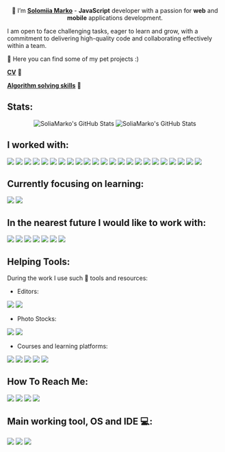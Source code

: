 <div align=center>
  
👋 I’m <b><a target="_blank" href="linkedin.com/in/solomiia-marko">Solomiia Marko</a></b> - <b>JavaScript</b> developer with a passion for <b>web</b> and <b>mobile</b> applications development.
  
</div>

I am open to face challenging tasks, eager to learn and grow, with a commitment to delivering high-quality code and collaborating effectively within a team.

🎲 Here you can find some of my pet projects :)

<b><a target="_blank" href="https://drive.google.com/file/d/1DJj2MpqYCjq3H5ODDdr9ZRwvy8vfzwHL/view?usp=sharing">CV</a></b> 🎯 

<b><a target="_blank" href="https://www.codewars.com/users/SoliaMarko">Algorithm solving skills</a></b> 🧩

## Stats:

<div align=center>
<img src="https://github-readme-stats.vercel.app/api/top-langs/?username=SoliaMarko&theme=default&show_icons=true&hide_border=true&layout=compact" alt="SoliaMarko's GitHub Stats" />
<img src="https://github-readme-streak-stats.herokuapp.com/?user=SoliaMarko&theme=default&hide_border=true" alt="SoliaMarko's GitHub Stats" />
</div>

## I worked with:

<a target="_blank" href=""><img src="https://img.shields.io/badge/HTML5-E34F26?style=for-the-badge&logo=html5&logoColor=white"/></a>
<a target="_blank" href=""><img src="https://img.shields.io/badge/CSS3-1572B6?style=for-the-badge&logo=css3&logoColor=white"/></a>
<a target="_blank" href=""><img src="https://img.shields.io/badge/Sass-CC6699?style=for-the-badge&logo=sass&logoColor=white"/></a>
<a target="_blank" href=""><img src="https://img.shields.io/badge/Tailwind_CSS-38B2AC?style=for-the-badge&logo=tailwind-css&logoColor=white"/></a>
<a target="_blank" href=""><img src="https://img.shields.io/badge/Material%20UI-007FFF?style=for-the-badge&logo=mui&logoColor=white"/></a>
<a target="_blank" href=""><img src="https://img.shields.io/badge/JavaScript-323330?style=for-the-badge&logo=javascript&logoColor=F7DF1E"/></a>
<a target="_blank" href=""><img src="https://img.shields.io/badge/TypeScript-007ACC?style=for-the-badge&logo=typescript&logoColor=white"/></a>
<a target="_blank" href=""><img src="https://img.shields.io/badge/json-5E5C5C?style=for-the-badge&logo=json&logoColor=white"/></a>
<a target="_blank" href=""><img src="https://img.shields.io/badge/React-20232A?style=for-the-badge&logo=react&logoColor=61DAFB"/></a>
<a target="_blank" href=""><img src="https://img.shields.io/badge/Redux-593D88?style=for-the-badge&logo=redux&logoColor=white"/></a>
<a target="_blank" href=""><img src="https://img.shields.io/badge/npm-CB3837?style=for-the-badge&logo=npm&logoColor=white"/></a>
<a target="_blank" href=""><img src="https://img.shields.io/badge/Vite-B73BFE?style=for-the-badge&logo=vite&logoColor=FFD62E"/></a>
<a target="_blank" href=""><img src="https://img.shields.io/badge/eslint-3A33D1?style=for-the-badge&logo=eslint&logoColor=white"/></a>
<a target="_blank" href=""><img src="https://img.shields.io/badge/prettier-1A2C34?style=for-the-badge&logo=prettier&logoColor=F7BA3E"/></a>
<a target="_blank" href=""><img src="https://img.shields.io/badge/axios-671ddf?&style=for-the-badge&logo=axios&logoColor=white"/></a>
<a target="_blank" href=""><img src="https://img.shields.io/badge/JWT-000000?style=for-the-badge&logo=JSON%20web%20tokens&logoColor=white"/></a>
<a target="_blank" href=""><img src="https://img.shields.io/badge/Node%20js-339933?style=for-the-badge&logo=nodedotjs&logoColor=white"/></a>
<a target="_blank" href=""><img src="https://img.shields.io/badge/Express%20js-000000?style=for-the-badge&logo=express&logoColor=white"/></a>
<a target="_blank" href=""><img src="https://img.shields.io/badge/nestjs-E0234E?style=for-the-badge&logo=nestjs&logoColor=white"/></a>
<a target="_blank" href=""><img src="https://img.shields.io/badge/MongoDB-4EA94B?style=for-the-badge&logo=mongodb&logoColor=white"/></a>
<a target="_blank" href=""><img src="https://img.shields.io/badge/PostgreSQL-316192?style=for-the-badge&logo=postgresql&logoColor=white"/></a>
<a target="_blank" href=""><img src="https://img.shields.io/badge/Postman-FF6C37?style=for-the-badge&logo=Postman&logoColor=white"/></a>
<a target="_blank" href=""><img src="https://img.shields.io/badge/Swagger-85EA2D?style=for-the-badge&logo=Swagger&logoColor=white"/></a>

## Currently focusing on learning: 

<a target="_blank" href=""><img src="https://img.shields.io/badge/Expo-1B1F23?style=for-the-badge&logo=expo&logoColor=white"/></a>
<a target="_blank" href=""><img src="https://img.shields.io/badge/React_Native-20232A?style=for-the-badge&logo=react&logoColor=61DAFB"/></a>

## In the nearest future I would like to work with: 

<a target="_blank" href=""><img src="https://img.shields.io/badge/Angular-DD0031?style=for-the-badge&logo=angular&logoColor=white"/></a>
<a target="_blank" href=""><img src="https://img.shields.io/badge/Ant%20Design-1890FF?style=for-the-badge&logo=antdesign&logoColor=white"/></a>
<a target="_blank" href=""><img src="https://img.shields.io/badge/Cypress-17202C?style=for-the-badge&logo=cypress&logoColor=white"/></a>
<a target="_blank" href=""><img src="https://img.shields.io/badge/Jest-C21325?style=for-the-badge&logo=jest&logoColor=white"/></a>
<a target="_blank" href=""><img src="https://img.shields.io/badge/Docker-2CA5E0?style=for-the-badge&logo=docker&logoColor=white"/></a>
<a target="_blank" href=""><img src="https://img.shields.io/badge/next%20js-000000?style=for-the-badge&logo=nextdotjs&logoColor=white"/></a>
<a target="_blank" href=""><img src="https://img.shields.io/badge/Amazon_AWS-FF9900?style=for-the-badge&logo=amazonaws&logoColor=white"/></a>

## Helping Tools:

During the work I use such 💎 tools and resources:

- Editors:

<a target="_blank" href=""><img src="https://img.shields.io/badge/Figma-F24E1E?style=for-the-badge&logo=figma&logoColor=white"/></a>
<a target="_blank" href=""><img src="https://img.shields.io/badge/Adobe%20Photoshop-31A8FF?style=for-the-badge&logo=Adobe%20Photoshop&logoColor=black"/></a>

- Photo Stocks:
  
<a target="_blank" href=""><img src="https://img.shields.io/badge/Pexels-05A081?style=for-the-badge&logo=pexels&logoColor=white"/></a>
<a target="_blank" href=""><img src="https://img.shields.io/badge/Unsplash-000000?style=for-the-badge&logo=Unsplash&logoColor=white"/></a>

- Courses and learning platforms:
  
<a target="_blank" href=""><img src="https://img.shields.io/badge/freecodecamp-27273D?style=for-the-badge&logo=freecodecamp&logoColor=white"/></a>
<a target="_blank" href=""><img src="https://img.shields.io/badge/Udemy-EC5252?style=for-the-badge&logo=Udemy&logoColor=white"/></a>
<a target="_blank" href=""><img src="https://img.shields.io/badge/W3Schools-04AA6D?style=for-the-badge&logo=W3Schools&logoColor=white"/></a>
<a target="_blank" href=""><img src="https://img.shields.io/badge/MDN_Web_Docs-black?style=for-the-badge&logo=mdnwebdocs&logoColor=white"/></a>
<a target="_blank" href=""><img src="https://img.shields.io/badge/Codecademy-FFF0E5?style=for-the-badge&logo=codecademy&logoColor=303347"/></a>

## How To Reach Me:

<a target="_blank" href="linkedin.com/in/solomiia-marko"><img src="https://img.shields.io/badge/LinkedIn-0077B5?style=for-the-badge&logo=linkedin&logoColor=white"/></a>
<a target="_blank" href="https://t.me/soliamrk"><img src="https://img.shields.io/badge/Telegram-2CA5E0?style=for-the-badge&logo=telegram&logoColor=white"/></a>
<a target="_blank" href="soliamark25@gmail.com"><img src="https://img.shields.io/badge/Gmail-D14836?style=for-the-badge&logo=gmail&logoColor=white"/></a>
<a target="_blank" href="discordapp.com/users/1256361854368874619"><img src="https://img.shields.io/badge/Discord-5865F2?style=for-the-badge&logo=discord&logoColor=white"/></a>


## Main working tool, OS and IDE 💻:

<a target="_blank" href=""><img src="https://img.shields.io/badge/lenovo%20laptop-E2231A?style=for-the-badge&logo=lenovo&logoColor=white"/></a>
<a target="_blank" href=""><img src="https://img.shields.io/badge/Windows-0078D6?style=for-the-badge&logo=windows&logoColor=white"/></a>
<a target="_blank" href=""><img src="https://img.shields.io/badge/VSCode-0078D4?style=for-the-badge&logo=visual%20studio%20code&logoColor=white"/></a>

<!-- <a target="_blank" href=""><img src="https://img.shields.io/badge/Portfolio-255E63?style=for-the-badge&logo=About.me&logoColor=white"/></a> -->
